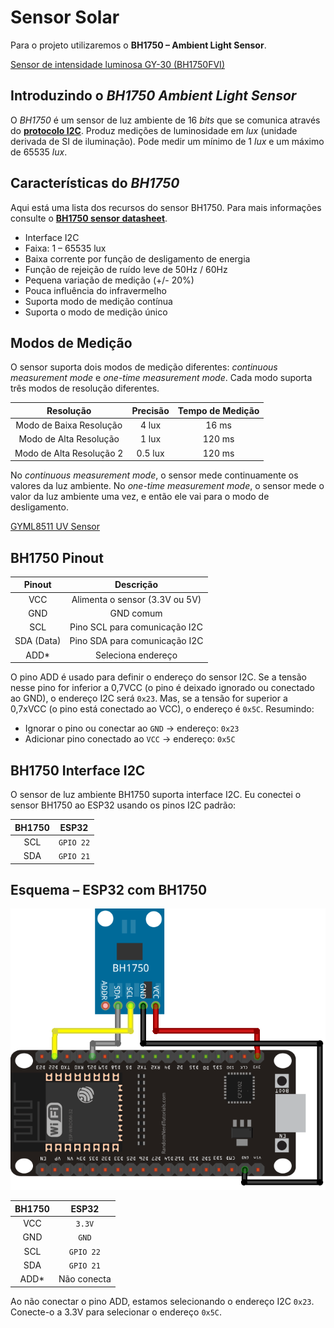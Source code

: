 # Sensor Solar

Para o projeto utilizaremos o **BH1750 – Ambient Light Sensor**.

[Sensor de intensidade luminosa GY-30 (BH1750FVI)](https://randomnerdtutorials.com/esp32-bh1750-ambient-light-sensor/)

## Introduzindo o *BH1750 Ambient Light Sensor*

O *BH1750* é um sensor de luz ambiente de 16 *bits* que se comunica através do [**protocolo I2C**](https://github.com/FNakano/CFA/tree/master/projetos/I2C). Produz medições de luminosidade em *lux* (unidade derivada de SI de iluminação). Pode medir um mínimo de 1 *lux* e um máximo de 65535 *lux*.

## Características do *BH1750*

Aqui está uma lista dos recursos do sensor BH1750. Para mais informações consulte o [**BH1750 sensor datasheet**](https://datasheet.octopart.com/BH1750FVI-TR-Rohm-datasheet-25365051.pdf).
- Interface I2C 
- Faixa: 1 – 65535 lux 
- Baixa corrente por função de desligamento de energia 
- Função de rejeição de ruído leve de 50Hz / 60Hz 
- Pequena variação de medição (+/- 20%) 
- Pouca influência do infravermelho 
- Suporta modo de medição contínua 
- Suporta o modo de medição único

## Modos de Medição

O sensor suporta dois modos de medição diferentes: *continuous measurement mode* e *one-time measurement mode*. Cada modo suporta três modos de resolução diferentes.

| Resolução | Precisão | Tempo de Medição |
| :---: | :---: | :---: |
| Modo de Baixa Resolução | 4 lux | 16 ms |
| Modo de Alta Resolução | 1 lux | 120 ms |
| Modo de Alta Resolução 2 | 0.5 lux | 120 ms |

No *continuous measurement mode*, o sensor mede continuamente os valores da luz ambiente. No *one-time measurement mode*, o sensor mede o valor da luz ambiente uma vez, e então ele vai para o modo de desligamento.

[GYML8511 UV Sensor](http://wiki.sunfounder.cc/index.php?title=GYML8511_UV_Sensor)

## BH1750 Pinout

| Pinout | Descrição |
| :---: | :---: |
| VCC | Alimenta o sensor (3.3V ou 5V) |
| GND | GND comum |
| SCL | Pino SCL para comunicação I2C |
| SDA (Data) | Pino SDA para comunicação I2C |
| ADD* | Seleciona endereço |

O pino ADD é usado para definir o endereço do sensor I2C. Se a tensão nesse pino for inferior a 0,7VCC (o pino é deixado ignorado ou conectado ao GND), o endereço I2C será ```0x23```. Mas, se a tensão for superior a 0,7xVCC (o pino está conectado ao VCC), o endereço é ```0x5C```. Resumindo:
- Ignorar o pino ou conectar ao ```GND``` → endereço: ```0x23``` 
- Adicionar pino conectado ao ```VCC``` → endereço: ```0x5C```

## BH1750 Interface I2C

O sensor de luz ambiente BH1750 suporta interface I2C. Eu conectei o sensor BH1750 ao ESP32 usando os pinos I2C padrão:

| BH1750 | ESP32 |
| :---: | :---: |
| SCL | ```GPIO 22``` |
| SDA | ```GPIO 21``` |

## Esquema – ESP32 com BH1750

![diagrama](../../../img/diagrama.png)

| BH1750 | ESP32 |
| :---: | :---: |
| VCC | ```3.3V``` |
| GND | ```GND``` |
| SCL | ```GPIO 22``` |
| SDA | ```GPIO 21``` |
| ADD* | Não conecta |

Ao não conectar o pino ADD, estamos selecionando o endereço I2C ```0x23```. Conecte-o a 3.3V para selecionar o endereço ```0x5C```.
